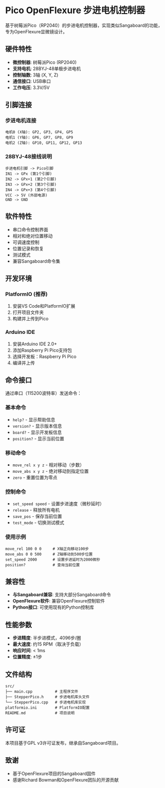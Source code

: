 # Pico OpenFlexure 步进电机控制器

基于树莓派Pico（RP2040）的步进电机控制器，实现类似Sangaboard的功能，专为OpenFlexure显微镜设计。

## 硬件特性

- **微控制器**: 树莓派Pico (RP2040)
- **支持电机**: 28BYJ-48单极步进电机
- **控制轴数**: 3轴 (X, Y, Z)
- **通信接口**: USB串口
- **工作电压**: 3.3V/5V

## 引脚连接

### 步进电机连接
```
电机0 (X轴): GP2, GP3, GP4, GP5
电机1 (Y轴): GP6, GP7, GP8, GP9  
电机2 (Z轴): GP10, GP11, GP12, GP13
```

### 28BYJ-48接线说明
```
步进电机引脚 -> Pico引脚
IN1 -> GPx (第1个引脚)
IN2 -> GPx+1 (第2个引脚)
IN3 -> GPx+2 (第3个引脚)
IN4 -> GPx+3 (第4个引脚)
VCC -> 5V (外部电源)
GND -> GND
```

## 软件特性

- 串口命令控制界面
- 相对和绝对位置移动
- 可调速度控制
- 位置记录和恢复
- 测试模式
- 兼容Sangaboard命令集

## 开发环境

### PlatformIO (推荐)
1. 安装VS Code和PlatformIO扩展
2. 打开项目文件夹
3. 构建并上传到Pico

### Arduino IDE
1. 安装Arduino IDE 2.0+
2. 添加Raspberry Pi Pico支持包
3. 选择开发板：Raspberry Pi Pico
4. 编译并上传

## 命令接口

通过串口（115200波特率）发送命令：

### 基本命令
- `help?` - 显示帮助信息
- `version?` - 显示版本信息
- `board?` - 显示开发板信息
- `position?` - 显示当前位置

### 移动命令
- `move_rel x y z` - 相对移动（步数）
- `move_abs x y z` - 绝对移动到指定位置
- `zero` - 重置位置为零点

### 控制命令
- `set_speed speed` - 设置步进速度（微秒延时）
- `release` - 释放所有电机
- `save_pos` - 保存当前位置
- `test_mode` - 切换测试模式

### 使用示例
```
move_rel 100 0 0     # X轴正向移动100步
move_abs 0 0 500     # Z轴移动到500步位置
set_speed 2000       # 设置步进延时为2000微秒
position?            # 查询当前位置
```

## 兼容性

- **与Sangaboard兼容**: 支持大部分Sangaboard命令
- **OpenFlexure软件**: 兼容OpenFlexure控制软件
- **Python接口**: 可使用现有的Python控制库

## 性能参数

- **步进精度**: 半步进模式，4096步/圈
- **最大速度**: 约15 RPM（取决于负载）
- **响应时间**: < 1ms
- **位置精度**: ±1步

## 文件结构

```
src/
├── main.cpp          # 主程序文件
├── StepperPico.h     # 步进电机库头文件
└── StepperPico.cpp   # 步进电机库实现
platformio.ini        # PlatformIO配置
README.md             # 项目说明
```

## 许可证

本项目基于GPL v3许可证发布，继承自Sangaboard项目。

## 致谢

- 基于OpenFlexure项目的Sangaboard固件
- 感谢Richard Bowman和OpenFlexure团队的开源贡献
